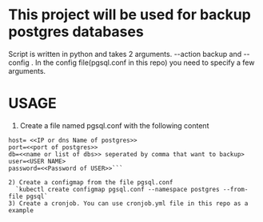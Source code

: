 # This project will be used for backup postgres databases
Script is written in python and takes 2 arguments. --action backup and --config <configfile>. In the config file(pgsql.conf in this repo) you need to specify a few arguments.
# USAGE
1) Create a file named pgsql.conf with the following content
```[postgresql]
host= <<IP or dns Name of postgres>> 
port=<<port of postgres>>
db=<<name or list of dbs>> seperated by comma that want to backup>
user=<USER NAME>
password=<<Password of USER>>```
  
2) Create a configmap from the file pgsql.conf
  `kubectl create configmap pgsql.conf --namespace postgres --from-file pgsql`
3) Create a cronjob. You can use cronjob.yml file in this repo as a example
